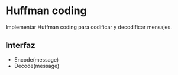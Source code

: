 # Huffman coding

Implementar Huffman coding para codificar y decodificar mensajes.

## Interfaz
- Encode(message)
- Decode(message)
